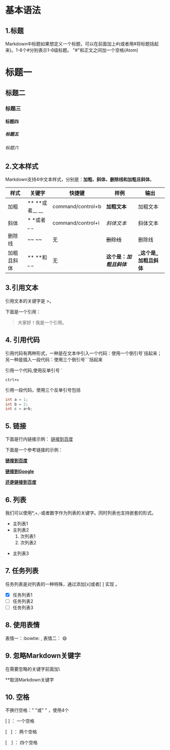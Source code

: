 # **基本语法**

## 1.**标题**
Markdown中标题如果想定义一个标题，可以在前面加上#(或者用#将标题括起来)。1-6个#分别表示1-6级标题。
"#"和正文之间加一个空格(Atom)

# 标题一
## 标题二
### 标题三
#### 标题四
##### 标题五
###### 标题六


## 2.**文本样式**
Markdown支持4中文本样式，分别是：**加粗、斜体、删除线和加粗且斜体**。

样式      | 关键字   |  快捷键  |  样例  |  输出
-------- | ------   | ------ |  ------ | ------
加粗      | ** **或者__ __	| command/control+b	  | **加粗文本**	   | 加粗文本
斜体      | * *或者_ _       | command/control+i	  | _斜体文本_	 | 斜体文本
删除线    | ~~ ~~	       | 无	                |   ~~删除线~~        | 删除线
加粗且斜体 | ** **和_ _       | 无	            |**这个是：_加粗且斜体_**	 | **_这个是_加粗且斜体**


## 3.**引用文本**
引用文本的关键字是 >。

下面是一个引用：
>大家好！我是一个引用。


## 4. **引用代码**
引用代码有两种形式，一种是在文本中引入一个代码：使用一个倒引号`括起来；另一种是插入一段代码：使用三个倒引号```括起来

引用一个代码,使用反单引号 `

`ctrl+v`

引用一段代码，使用三个反单引号包括
``` c++
int a = 1;
int b = 2;
int c = a+b;
```

## 5. **链接**

下面是行内链接示例：
[链接到百度](https://www.baidu.com "百度")

下面是一个参考链接的示例：

[**链接到百度**][1]

[**链接到Google**][2]

[**还是链接到百度**][1]

[1]:https://www.baidu.com
[2]:https://www.google.com


## 6. **列表**
我们可以使用*,+,-或者数字作为列表的关键字。同时列表也支持嵌套的形式。

- 主列表1
- 主列表2
  1. 次列表1
  2. 次列表2
+ 主列表3

## 7. 任务列表
任务列表是对列表的一种特殊，通过添加[x]或者[ ] 实现 。


- [x] 任务列表1
- [ ] 任务列表2
- [ ] 任务列表3

## 8. 使用表情

表情一：:bowtie: , 表情二： :smile:


## 9. 忽略Markdown关键字
在需要忽略的关键字前面加\

\*\*取消Markdown关键字

## 10. 空格
不换行空格："&nbsp;"或"&#160;" ，使用4个&#160;

[&nbsp;]  ： 一个空格

[ &#160; ]  ： 两个空格

[&emsp;]  ： 四个空格